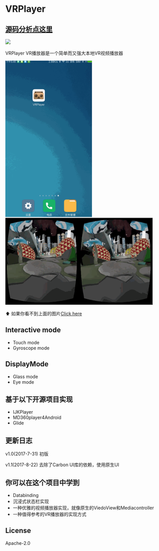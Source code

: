 # VRPlayer

## [源码分析点这里](http://www.jianshu.com/p/c7a3b1acb8b1)

![](http://ogzwf5uv0.bkt.clouddn.com/ic_app.png)             

VRPlayer VR播放器是一个简单而又强大本地VR视频播放器
       
<img src="/screenshots/vrplayer1.gif" alt="screenshot" title="screenshot" width="270" height="486" />   <img src="/screenshots/vrplayer2.gif" alt="screenshot" title="screenshot" width="460" height="270" /> 

⬆️ 如果你看不到上面的图片[Click here](http://www.jianshu.com/p/c7a3b1acb8b1)  

## Interactive mode
* Touch mode
* Gyroscope mode

## DisplayMode
* Glass mode
* Eye mode

## 基于以下开源项目实现
* IJKPlayer
* MD360player4Android 
* Glide

## 更新日志
v1.0(2017-7-31) 初版

v1.1(2017-8-22) 去除了Carbon UI库的依赖，使用原生UI

## 你可以在这个项目中学到
* Databinding
* 沉浸式状态栏实现
* 一种优雅的视频播放器实现，就像原生的ViedoView和Mediacontroller
* 一种值得参考的VR播放器的实现方式

## License
Apache-2.0

